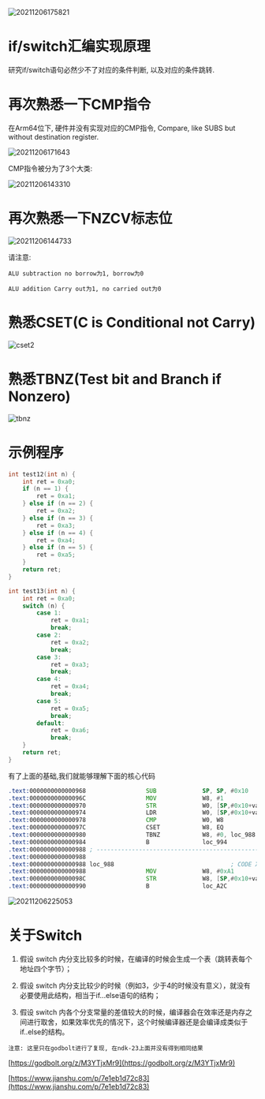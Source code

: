 ![20211206175821](https://cdn.jsdelivr.net/gh/nzcv/picgo/20211206175821.png)

# if/switch汇编实现原理

研究if/switch语句必然少不了对应的条件判断, 以及对应的条件跳转.

# 再次熟悉一下CMP指令

在Arm64位下, 硬件并没有实现对应的CMP指令, Compare, like SUBS but without destination register. 

![20211206171643](https://cdn.jsdelivr.net/gh/nzcv/picgo/20211206171643.png)

CMP指令被分为了3个大类:

![20211206143310](https://cdn.jsdelivr.net/gh/nzcv/picgo/20211206143310.png)

# 再次熟悉一下NZCV标志位

![20211206144733](https://cdn.jsdelivr.net/gh/nzcv/picgo/20211206144733.png)

请注意:

    ALU subtraction no borrow为1, borrow为0
      
    ALU addition Carry out为1, no carried out为0

# 熟悉CSET(C is Conditional not Carry)

![cset2](https://cdn.jsdelivr.net/gh/nzcv/picgo/cset2.png)


# 熟悉TBNZ(Test bit and Branch if Nonzero)

![tbnz](https://cdn.jsdelivr.net/gh/nzcv/picgo/tbnz.png)

# 示例程序

```c
int test12(int n) {    
    int ret = 0xa0;
    if (n == 1) {
        ret = 0xa1;
    } else if (n == 2) {
        ret = 0xa2;
    } else if (n == 3) {
        ret = 0xa3;
    } else if (n == 4) {
        ret = 0xa4;
    } else if (n == 5) {
        ret = 0xa5;
    }
    return ret;
}

int test13(int n) {
    int ret = 0xa0;
    switch (n) {
        case 1:
            ret = 0xa1;
            break;
        case 2:
            ret = 0xa2;
            break;
        case 3:
            ret = 0xa3;
            break;
        case 4:
            ret = 0xa4;
            break;
        case 5:
            ret = 0xa5;
            break;
        default:
            ret = 0xa6;
            break;
    }
    return ret;
}
```

有了上面的基础,我们就能够理解下面的核心代码

```asm
.text:0000000000000968                 SUB             SP, SP, #0x10
.text:000000000000096C                 MOV             W8, #1                   ;w8 临时变量
.text:0000000000000970                 STR             W0, [SP,#0x10+var_8]     ;var8 = w0
.text:0000000000000974                 LDR             W0, [SP,#0x10+var_8]     ;
.text:0000000000000978                 CMP             W0, W8                   ;NZCV0010
.text:000000000000097C                 CSET            W8, EQ                   ;W8 = Z = 0
.text:0000000000000980                 TBNZ            W8, #0, loc_988          ;NZ
.text:0000000000000984                 B               loc_994
.text:0000000000000988 ; ---------------------------------------------------------------------------
.text:0000000000000988
.text:0000000000000988 loc_988                                 ; CODE XREF: test12+18↑j
.text:0000000000000988                 MOV             W8, #0xA1
.text:000000000000098C                 STR             W8, [SP,#0x10+var_4]
.text:0000000000000990                 B               loc_A2C
```
![20211206225053](https://cdn.jsdelivr.net/gh/nzcv/picgo/20211206225053.png)


# 关于Switch

1. 假设 switch 内分支比较多的时候，在编译的时候会生成一个表（跳转表每个地址四个字节）；

2. 假设 switch 内分支比较少的时候（例如3，少于4的时候没有意义），就没有必要使用此结构，相当于if...else语句的结构；

3. 假设 switch 内各个分支常量的差值较大的时候，编译器会在效率还是内存之间进行取舍，如果效率优先的情况下，这个时候编译器还是会编译成类似于if..else的结构。


```shell
注意: 这里只在godbolt进行了复现, 在ndk-23上面并没有得到相同结果
```

[https://godbolt.org/z/M3YTjxMr9](https://godbolt.org/z/M3YTjxMr9)

[https://www.jianshu.com/p/7e1eb1d72c83](https://www.jianshu.com/p/7e1eb1d72c83)
